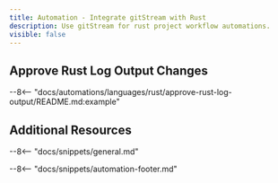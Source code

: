 ```yaml
---
title: Automation - Integrate gitStream with Rust
description: Use gitStream for rust project workflow automations.
visible: false
---
```


## Approve Rust Log Output Changes

--8<-- "docs/automations/languages/rust/approve-rust-log-output/README.md:example"

## Additional Resources

--8<-- "docs/snippets/general.md"

--8<-- "docs/snippets/automation-footer.md"
